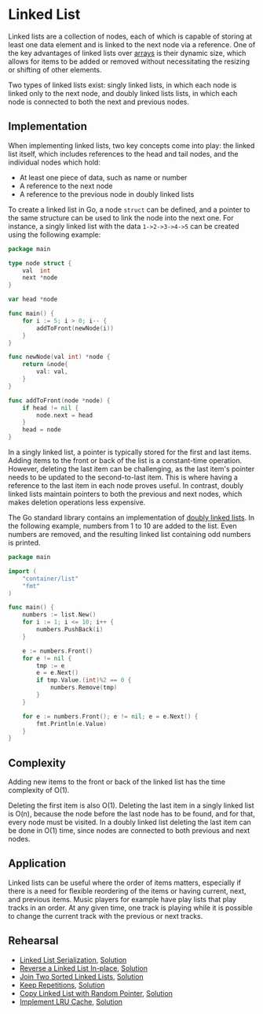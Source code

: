 # Linked List

Linked lists are a collection of nodes, each of which is capable of storing at least one data element and is linked to the next node via a reference. One of the key advantages of linked lists over [arrays](../array) is their dynamic size, which allows for items to be added or removed without necessitating the resizing or shifting of other elements.

Two types of linked lists exist: singly linked lists, in which each node is linked only to the next node, and doubly linked lists lists, in which each node is connected to both the next and previous nodes.

## Implementation

When implementing linked lists, two key concepts come into play: the linked list itself, which includes references to the head and tail nodes, and the individual nodes which hold:

* At least one piece of data, such as name or number
* A reference to the next node
* A reference to the previous node in doubly linked lists

To create a linked list in Go, a node `struct` can be defined, and a pointer to the same structure can be used to link the node into the next one. For instance, a singly linked list with the data `1->2->3->4->5` can be created using the following example:

```Go
package main

type node struct {
	val  int
	next *node
}

var head *node

func main() {
	for i := 5; i > 0; i-- {
		addToFront(newNode(i))
	}
}

func newNode(val int) *node {
	return &node{
		val: val,
	}
}

func addToFront(node *node) {
	if head != nil {
		node.next = head
	}
	head = node
}
```

In a singly linked list, a pointer is typically stored for the first and last items. Adding items to the front or back of the list is a constant-time operation. However, deleting the last item can be challenging, as the last item's pointer needs to be updated to the second-to-last item. This is where having a reference to the last item in each node proves useful. In contrast, doubly linked lists maintain pointers to both the previous and next nodes, which makes deletion operations less expensive.

The Go standard library contains an implementation of [doubly linked lists](https://golang.org/pkg/container/list/). In the following example, numbers from 1 to 10 are added to the list. Even numbers are removed, and the resulting linked list containing odd numbers is printed.

```Go
package main

import (
	"container/list"
	"fmt"
)

func main() {
	numbers := list.New()
	for i := 1; i <= 10; i++ {
		numbers.PushBack(i)
	}

	e := numbers.Front()
	for e != nil {
		tmp := e
		e = e.Next()
		if tmp.Value.(int)%2 == 0 {
			numbers.Remove(tmp)
		}
	}

	for e := numbers.Front(); e != nil; e = e.Next() {
		fmt.Println(e.Value)
	}
}
```

## Complexity

Adding new items to the front or back of the linked list has the time complexity of O(1).

Deleting the first item is also O(1). Deleting the last item in a singly linked list is O(n), because the node before the last node has to be found, and for that, every node must be visited. In a doubly linked list deleting the last item can be done in O(1) time, since nodes are connected to both previous and next nodes.

## Application

Linked lists can be useful where the order of items matters, especially if there is a need for flexible reordering of the items or having current, next, and previous items. Music players for example have play lists that play tracks in an order. At any given time, one track is playing while it is possible to change the current track with the previous or next tracks.

## Rehearsal

* [Linked List Serialization](./serialization_test.go), [Solution](./serialization.go)
* [Reverse a Linked List In-place](./reverse_in_place_test.go), [Solution](./reverse_in_place.go)
* [Join Two Sorted Linked Lists](./join_sorted_lists_test.go), [Solution](./join_sorted_lists.go)
* [Keep Repetitions](./keep_repetitions_test.go), [Solution](./keep_repetitions_test.go)
* [Copy Linked List with Random Pointer](./copy_linklist_with_random_pointer_test.go), [Solution](./copy_linklist_with_random_pointer.go)
* [Implement LRU Cache](./lru_cache_test.go), [Solution](./lru_cache.go)
